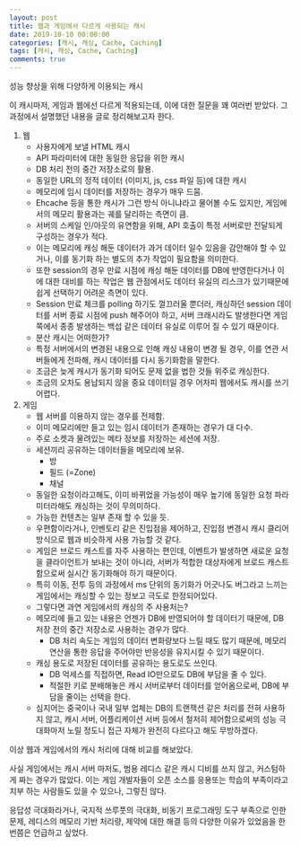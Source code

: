 ```yaml
---
layout: post
title: 웹과 게임에서 다르게 사용되는 캐시
date: 2019-10-10 00:00:00
categories: [캐시, 캐싱, Cache, Caching]
tags: [캐시, 캐싱, Cache, Caching]
comments: true
---
```


성능 향상을 위해 다양하게 이용되는 캐시

이 캐시마저, 게임과 웹에선 다르게 적용되는데, 이에 대한 질문을 꽤 여러번 받았다. 그 과정에서 설명했던 내용을 글로 정리해보고자 한다.

1. 웹
   * 사용자에게 보낼 HTML 캐시
   * API 파라미터에 대한 동일한 응답을 위한 캐시
   * DB 처리 전의 중간 저장소로의 활용.
   * 동일한 URL의 정적 데이터 (이미지, js, css 파일 등)에 대한 캐시
   * 메모리에 임시 데이터를 저장하는 경우가 매우 드뭄.
   	* Ehcache 등을 통한 캐시가 그런 방식 아니냐라고 물어볼 수도 있지만, 게임에서의 메모리 활용과는 궤를 달리하는 측면이 큼.
   * 서버의 스케일 인/아웃의 유연함을 위해, API 호출이 특정 서버로만 전달되게 구성하는 경우가 적다.
   	* 이는 메모리에 캐싱 해둔 데이터가 과거 데이터 일수 있음을 감안해야 할 수 있거나, 이를 동기화 하는 별도의 추가 작업이 필요함을 의미한다.
   	* 또한 session의 경우 만료 시점에 캐싱 해둔 데이터를 DB에 반영한다거나 이에 대한 대비를 하는 작업은 웹 관점에서도 데이터 유실의 리스크가 있기때문에 쉽게 선택하기 어려운 측면이 있다.
   	* Session 만료 체크를 polling 하기도 껄끄러울 뿐더러, 캐싱하던 session 데이터를 서버 종료 시점에 push 해주어야 하고, 서버 크래시라도 발생한다면 게임 쪽에서 종종 발생하는 백섭 같은 데이터 유실로 이루어 질 수 있기 때문이다.
   * 분산 캐시는 어떠한가?
   	* 특정 서버에서의 변경된 내용으로 인해 캐싱 내용이 변경 될 경우, 이를 연관 서버들에게 전파해, 캐시 데이터를 다시 동기화함을 말한다.
   	* 조금은 늦게 캐시가 동기화 되어도 문제 없을 법한 것들 위주로 캐싱한다.
   	* 조금의 오차도 용납되지 않을 중요 데이터일 경우 어차피 웹에서도 캐시를 쓰기 어렵다.
2. 게임
   * 웹 서버를 이용하지 않는 경우를 전제함.
   * 이미 메모리에만 들고 있는 임시 데이터가 존재하는 경우가 대 다수.
   	* 주로 소켓과 물려있는 메타 정보를 저장하는 세션에 저장.
   	* 세션끼리 공유하는 데이터들을 메모리에 보유.
   		* 방
   		* 필드 (=Zone)
   		* 채널
   * 동일한 요청이라고해도, 이미 바뀌었을 가능성이 매우 높기에 동일한 요청 파라미터라해도 캐싱하는 것이 무의미하다.
   	* 가능한 컨텐츠는 일부 존재 할 수 있을 듯.
   	* 우편함이라거나, 인벤토리 같은 진입점을 제어하고, 진입점 변경시 캐시 클리어 방식으로 웹과 비슷하게 사용 가능할 것 같다.
   * 게임은 브로드 캐스트를 자주 사용하는 편인데, 이벤트가 발생하면 새로운 요청을 클라이언트가 보내는 것이 아니라, 서버가 적합한 대상자에게 브로드 캐스트함으로써 실시간 동기화해야 하기 때문이다.
   	* 특히 이동, 전투 등의 과정에서 ms 단위의 동기화가 어긋나도 버그라고 느끼는 게임에서는 캐싱할 수 있는 정보고 극도로 한정되어있다.
   * 그렇다면 과연 게임에서의 캐싱의 주 사용처는?
   	* 메모리에 들고 있는 내용은 언젠가 DB에 반영되어야 할 데이터기 때문에, DB 저장 전의 중간 저장소로 사용하는 경우가 많다.
   		* DB 처리 속도는 게임의 데이터 변화량보다 느릴 때도 많기 때문에, 메모리 연산을 통한 응답을 주어야만 반응성을 유지시킬 수 있기 때문이다.
   	* 캐싱 용도로 저장된 데이터를 공유하는 용도로도 쓰인다.
   		* DB 억세스를 직접하면, Read IO만으로도 DB에 부담을 줄 수 있다.
   		* 적절한 키로 분배해놓은 캐시 서버로부터 데이터를 얻어옴으로써, DB에 부담을 줄이는 선택을 한다.
   	* 심지어는 중국이나 국내 일부 업체는 DB의 트랜잭션 같은 처리를 전혀 사용하지 않고, 캐시 서버, 어플리케이션 서버 등에서 철저히 제어함으로써의 성능 극대화마저 노릴 정도니 접근 자체가 완전히 다르다고 해도 무방하겠다.

이상 웹과 게임에서의 캐시 처리에 대해 비교를 해보았다.

사실 게임에서는 캐시 서버 마저도, 범용 레디스 같은 캐시 디비를 쓰지 않고, 커스텀하게 짜는 경우가 많았다. 이는 게임 개발자들이 오픈 소스를 응용또는 학습의 부족이라고 치부 하는 사람들도 있을 수 있으나, 그렇진 않다.

응답성 극대화라거나, 국지적 쓰루풋의 극대화, 비동기 프로그래밍 도구 부족으로 인한 문제, 레디스의 메모리 기반 처리량, 제약에 대한 해결 등의 다양한 이유가 있었음을 한번쯤은 언급하고 싶었다.